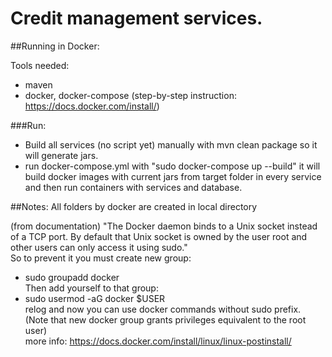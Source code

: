 # Credit management services.

##Running in Docker:

Tools needed:
- maven
- docker, docker-compose (step-by-step instruction: https://docs.docker.com/install/)

###Run:
- Build all services (no script yet) manually with mvn clean package so it will generate jars. 
- run docker-compose.yml with "sudo docker-compose up --build" it will build docker images
with current jars from target folder in every service and then run containers with services and database.

##Notes:
All folders by docker are created in local directory  
  
(from documentation) "The Docker daemon binds to a Unix socket instead of a TCP port. By default that Unix socket is owned by the user root and other users can only access it using sudo."   
So to prevent it you must create new group:   
 - sudo groupadd docker    
Then add yourself to that group:  
 - sudo usermod -aG docker $USER    
relog and now you can use docker commands without sudo prefix. (Note that new docker group grants privileges equivalent to the root user)  
more info: https://docs.docker.com/install/linux/linux-postinstall/



